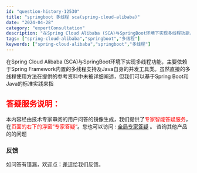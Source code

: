 ```yaml
---
id: "question-history-12530"
title: "springboot 多线程 sca(spring-cloud-alibaba)"
date: "2024-04-28"
category: "expertConsultation"
description: "在Spring Cloud Alibaba (SCA)与SpringBoot环境下实现多线程功能，主要依赖于Spring Framework内置的多线程支持及Java自身的并发工具类。虽然直接的多线程使用方法在提供的参考资料中未被详细阐述，但我们可以基于Spring Boot和Java的标准实践来指"
tags: ["spring-cloud-alibaba","springboot","多线程"]
keywords: ["spring-cloud-alibaba","springboot","多线程"]
---
```


在Spring Cloud Alibaba (SCA)与SpringBoot环境下实现多线程功能，主要依赖于Spring Framework内置的多线程支持及Java自身的并发工具类。虽然直接的多线程使用方法在提供的参考资料中未被详细阐述，但我们可以基于Spring Boot和Java的标准实践来指
## <font color="#FF0000">答疑服务说明：</font> 

本内容经由技术专家审阅的用户问答的镜像生成，我们提供了<font color="#FF0000">专家智能答疑服务</font>，在<font color="#FF0000">页面的右下的浮窗”专家答疑“</font>。您也可以访问 : [全局专家答疑](https://opensource.alibaba.com/chatBot) 。 咨询其他产品的的问题

### 反馈
如问答有错漏，欢迎点：[差评](https://ai.nacos.io/user/feedbackByEnhancerGradePOJOID?enhancerGradePOJOId=12623)给我们反馈。
